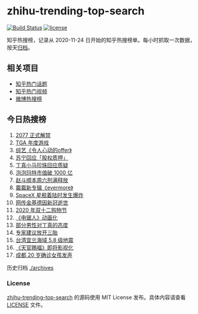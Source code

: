 # zhihu-trending-top-search

[![Build Status](https://github.com/justjavac/zhihu-trending-top-search/workflows/ci/badge.svg?branch=main)](https://github.com/justjavac/zhihu-trending-top-search/actions)
[![license](https://img.shields.io/github/license/justjavac/zhihu-trending-top-search)](https://github.com/justjavac/zhihu-trending-top-search/blob/main/LICENSE)

知乎热搜榜，记录从 2020-11-24 日开始的知乎热搜榜单。每小时抓取一次数据，按天[归档](./archives)。

## 相关项目

- [知乎热门话题](https://github.com/justjavac/zhihu-trending-hot-questions)
- [知乎热门视频](https://github.com/justjavac/zhihu-trending-hot-video)
- [微博热搜榜](https://github.com/justjavac/weibo-trending-hot-search)

## 今日热搜榜

<!-- BEGIN -->
<!-- 最后更新时间 Fri Dec 11 2020 20:05:41 GMT+0800 (CST) -->
1. [2077 正式解禁](https://www.zhihu.com/search?q=赛博朋克2077)
1. [TGA 年度游戏](https://www.zhihu.com/search?q=tga)
1. [综艺《令人心动的offer》](https://www.zhihu.com/search?q=令人心动的offer)
1. [苏宁回应「股权质押」](https://www.zhihu.com/search?q=苏宁)
1. [丁真小马珍珠回应质疑](https://www.zhihu.com/search?q=丁真小马)
1. [泡泡玛特市值破 1000 亿](https://www.zhihu.com/search?q=泡泡玛特)
1. [赵斗顺本周六刑满释放](https://www.zhihu.com/search?q=素媛案)
1. [霉霉新专辑《evermore》](https://www.zhihu.com/search?q=evermore)
1. [SpaceX 星舰着陆时发生爆炸](https://www.zhihu.com/search?q=spacex)
1. [网传金基德因新冠逝世](https://www.zhihu.com/search?q=金基德)
1. [2020 年双十二购物节](https://www.zhihu.com/search?q=双十二)
1. [《电锯人》动画化](https://www.zhihu.com/search?q=电锯人)
1. [部分男性对丁真的态度](https://www.zhihu.com/search?q=丁真)
1. [专家建议放开三胎](https://www.zhihu.com/search?q=三胎)
1. [台湾宜兰海域 5.8 级地震](https://www.zhihu.com/search?q=地震)
1. [《天官赐福》即将影视化](https://www.zhihu.com/search?q=天官赐福)
1. [成都 20 岁确诊女孩发声](https://www.zhihu.com/search?q=成都孙女)
<!-- END -->

历史归档 [./archives](./archives)

### License

[zhihu-trending-top-search](https://github.com/justjavac/zhihu-trending-top-search) 的源码使用 MIT License 发布。具体内容请查看 [LICENSE](./LICENSE) 文件。
